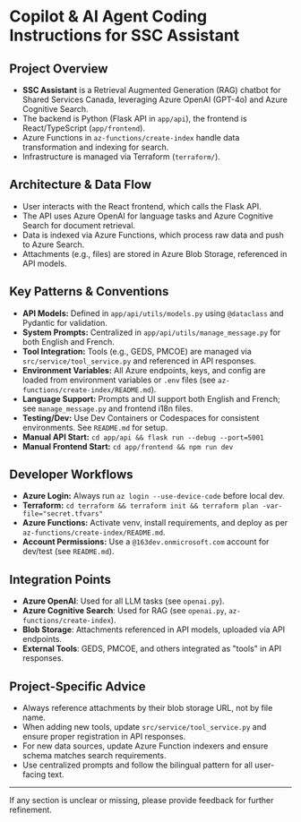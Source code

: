 # Copilot & AI Agent Coding Instructions for SSC Assistant

## Project Overview
- **SSC Assistant** is a Retrieval Augmented Generation (RAG) chatbot for Shared Services Canada, leveraging Azure OpenAI (GPT-4o) and Azure Cognitive Search.
- The backend is Python (Flask API in `app/api`), the frontend is React/TypeScript (`app/frontend`).
- Azure Functions in `az-functions/create-index` handle data transformation and indexing for search.
- Infrastructure is managed via Terraform (`terraform/`).

## Architecture & Data Flow
- User interacts with the React frontend, which calls the Flask API.
- The API uses Azure OpenAI for language tasks and Azure Cognitive Search for document retrieval.
- Data is indexed via Azure Functions, which process raw data and push to Azure Search.
- Attachments (e.g., files) are stored in Azure Blob Storage, referenced in API models.

## Key Patterns & Conventions
- **API Models:** Defined in `app/api/utils/models.py` using `@dataclass` and Pydantic for validation.
- **System Prompts:** Centralized in `app/api/utils/manage_message.py` for both English and French.
- **Tool Integration:** Tools (e.g., GEDS, PMCOE) are managed via `src/service/tool_service.py` and referenced in API responses.
- **Environment Variables:** All Azure endpoints, keys, and config are loaded from environment variables or `.env` files (see `az-functions/create-index/README.md`).
- **Language Support:** Prompts and UI support both English and French; see `manage_message.py` and frontend i18n files.
- **Testing/Dev:** Use Dev Containers or Codespaces for consistent environments. See `README.md` for setup.
- **Manual API Start:** `cd app/api && flask run --debug --port=5001`
- **Manual Frontend Start:** `cd app/frontend && npm run dev`

## Developer Workflows
- **Azure Login:** Always run `az login --use-device-code` before local dev.
- **Terraform:** `cd terraform && terraform init && terraform plan -var-file="secret.tfvars"`
- **Azure Functions:** Activate venv, install requirements, and deploy as per `az-functions/create-index/README.md`.
- **Account Permissions:** Use a `@163dev.onmicrosoft.com` account for dev/test (see `README.md`).

## Integration Points
- **Azure OpenAI**: Used for all LLM tasks (see `openai.py`).
- **Azure Cognitive Search**: Used for RAG (see `openai.py`, `az-functions/create-index`).
- **Blob Storage**: Attachments referenced in API models, uploaded via API endpoints.
- **External Tools**: GEDS, PMCOE, and others integrated as "tools" in API responses.

## Project-Specific Advice
- Always reference attachments by their blob storage URL, not by file name.
- When adding new tools, update `src/service/tool_service.py` and ensure proper registration in API responses.
- For new data sources, update Azure Function indexers and ensure schema matches search requirements.
- Use centralized prompts and follow the bilingual pattern for all user-facing text.

---

If any section is unclear or missing, please provide feedback for further refinement.
